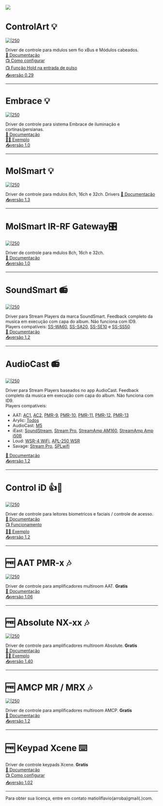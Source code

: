 ![](https://raw.githubusercontent.com/Matioliflavio/RTI-Drivers/master/RTIDriver3rdParty.png)

<!--/Controlart.html)-->
# ControlArt 💡
[![|250](./Images/ControlArt.png)](https://github.com/Matioliflavio/RTI-Drivers/raw/master/ControlArt%20v0.29.rtidriver)
 
Driver de controle para mdulos sem fio xBus e Módulos cabeados.  
[📃 Documentação](https://docs.google.com/document/d/1x7njGneO6W4oGCM__tr-wER8Rpgwkz-W38y99eORL5Y/edit?usp=sharing)  
[📺 Como configurar](https://youtu.be/4LRs-2Ro52w)  
[📺 Função Hold na entrada de pulso](https://youtu.be/mfD7mNyFfBk)  
[📥versão 0.29](https://github.com/Matioliflavio/RTI-Drivers/raw/master/ControlArt%20v0.29.rtidriver)    
    
---  
  
<!--/Embrace.html)-->
# Embrace 💡
[![|250](./Images/Embrace.png)](https://github.com/Matioliflavio/RTI-Drivers/raw/master/Embrace%20v1.0.rtidriver)
 
Driver de controle para sistema Embrace de iluminação e cortinas/persianas.  
[📃 Documentação](https://github.com/Matioliflavio/RTI-Drivers/raw/master/Documenta%C3%A7%C3%A3o/Embrace.pdf)  
[👨‍💻 Exemplo](https://github.com/Matioliflavio/RTI-Drivers/raw/master/Exemplos/Embrace.apex)  
[📥versão 1.0](https://github.com/Matioliflavio/RTI-Drivers/raw/master/Embrace%20v1.0.rtidriver)
    
---  
  
<!--/MolSmart.html)-->
# MolSmart 💡
[![|250](./Images/MolSmart.png)](https://github.com/Matioliflavio/RTI-Drivers/raw/master/MolSmart%20v1.3.rtidriver)
 
Driver de controle para mdulos 8ch, 16ch e 32ch.  Drivers
[📃 Documentação](https://github.com/Matioliflavio/RTI-/raw/master/Documenta%C3%A7%C3%A3o/MolSmart.pdf)  
[📥versão 1.3](https://github.com/Matioliflavio/RTI-Drivers/raw/master/MolSmart%20v1.3.rtidriver) 

---  
  
<!--/MolSmart-IR-RF.html)-->
# MolSmart IR-RF Gateway🎛️
[![|250](./Images/MolSmart-IR-RF.png)](https://github.com/Matioliflavio/RTI-Drivers/raw/master/MolSmart-IR-RF%20v1.0.rtidriver)
 
Driver de controle para mdulos 8ch, 16ch e 32ch.  
[📃 Documentação](https://docs.google.com/document/d/1b7Mc9g1LIBRFtNNa5y0bFOiQf-D8U5tjb-ljNRBEB1I/edit?usp=sharing)  
[📥versão 1.0](https://github.com/Matioliflavio/RTI-Drivers/raw/master/MolSmart-IR-RF%20v1.0.rtidriver) 

---  
<!--SoundSmart-->
# SoundSmart 📻 
[![|250](./Images/SoundSmart.png)](https://github.com/Matioliflavio/RTI-Drivers/raw/master/SoundSmart%20v1.2.rtidriver)

Driver para Stream Players da marca SoundSmart. Feedback completo da musica em execução com capa do album. Não funciona com ID9.  
Players compatíveis: [SS-WA60](http://www.soundsmartbr.com/product/ss-wa60/), [SS-SA20](http://www.soundsmartbr.com/product/ss-sa20/), [SS-SE10](http://www.soundsmartbr.com/product/ss-se10/) e [SS-SS50](https://www.soundsmartbr.com/produto/ss-ss50/)  
[📃 Documentação](https://github.com/Matioliflavio/RTI-Drivers/raw/master/Documenta%C3%A7%C3%A3o/SoundSmart.pdf)  
[📥versão 1.2](https://github.com/Matioliflavio/RTI-Drivers/raw/master/SoundSmart%20v1.2.rtidriver)  

---  
  
<!--AudioCast-->
# AudioCast 📻 
[![|250](./Images/AudioCast.png)](https://github.com/Matioliflavio/RTI-Drivers/raw/master/AudioCast%20v1.2.rtidriver)

Driver para Stream Players baseados no app AudioCast. Feedback completo da musica em execução com capa do album. Não funciona com ID9.  
Players compatíveis:
- AAT: [AC1](https://aataudio.com.br/audio-streaming/aat-audiocast-ac-1/), [AC2](https://aataudio.com.br/audio-streaming/aat-audiocast-ac-2-g2/), [PMR-9](https://aataudio.com.br/multirooms/aat-pmr-9/), [PMR-10](https://aataudio.com.br/multirooms/aat-pmr-10/), [PMR-11](https://aataudio.com.br/multirooms/aat-pmr-11/), [PMR-12](https://aataudio.com.br/multirooms/aat-pmr-12/), [PMR-13](https://aataudio.com.br/multirooms/aat-pmr-13/)  
- Arylic: [Todos](https://www.arylic.com/)  
- AudioCast: [M5](https://audiocast.io/)  
- iEast: [SoundStream](https://www.ieast.net/eng/products/soundstream/), [Stream Pro](https://www.ieast.net/eng/products/stream-pro/), [StreamAmp AM160](https://www.ieast.net/eng/products/streamamp-am160/), [StreamAmp Amp i50B](https://www.ieast.net/eng/products/streamamp-amp-i50b/)  
- Loud: [WSR-4 WiFi](https://www.loudaudio.com.br/produto/receptor-wsr-4-wifi), [APL-250 WSR](https://www.loudaudio.com.br)  
- Savage: [Stream Pro](https://grsavage.com.br/stream-pro/), [SPLwifi](https://grsavage.com.br/linha-spl-wifi/)  


[📃 Documentação](https://github.com/Matioliflavio/RTI-Drivers/raw/master/Documenta%C3%A7%C3%A3o/Audiocast.pdf)  
[📥versão 1.2](https://github.com/Matioliflavio/RTI-Drivers/raw/master/AudioCast%20v1.2.rtidriver)    
  
---  
  
<!--/ControliD.html)-->
# Control iD 👍📸
[![|250](./Images/ControlId.png)](https://github.com/Matioliflavio/RTI-Drivers/raw/master/Control_ID%20v1.2.rtidriver)

Driver de controle para leitores biometricos e faciais / controle de acesso.   
[📃 Documentação](https://github.com/Matioliflavio/RTI-Drivers/raw/master/Documenta%C3%A7%C3%A3o/Control%20iD.pdf)  
[📺 Funcionamento](https://youtu.be/UwRdSBLR4gc)  
[👨‍💻 Exemplo](https://github.com/Matioliflavio/RTI-Drivers/raw/master/Exemplos/Sample%20Control%20ID.apex)  
[📥versão 1.2](https://github.com/Matioliflavio/RTI-Drivers/raw/master/Control_ID%20v1.2.rtidriver)      
  
---  
  
<!--/AAT.html)-->
# 🆓 AAT PMR-x 🎶
[![|250](./Images/PMR-x.png)](https://github.com/Matioliflavio/RTI-Drivers/raw/master/AAT%20PMR-x%20V1.06.rtidriver)

Driver de controle para amplificadores multiroom AAT. **Gratis**  
[📃 Documentação](https://github.com/Matioliflavio/RTI-Drivers/raw/master/Documenta%C3%A7%C3%A3o/AAT%20PMR-x.pdf)  
[📥versão 1.06](https://github.com/Matioliflavio/RTI-Drivers/raw/master/AAT%20PMR-x%20V1.06.rtidriver)    
  
---  
  
<!--/Absolute.html)-->
# 🆓 Absolute NX-xx 🎶
[![|250](./Images/NXx.png)](https://github.com/Matioliflavio/RTI-Drivers/raw/master/Absolute%20NX-xx%20v1.40.rtidriver)

Driver de controle para amplificadores multiroom Absolute. **Gratis**  
[📃 Documentação](https://github.com/Matioliflavio/RTI-Drivers/raw/master/Documenta%C3%A7%C3%A3o/Absolute%20NX-x.pdf)  
[👨‍💻 Exemplo](https://github.com/Matioliflavio/RTI-Drivers/raw/master/Exemplos/NX%20Multiroom.apex)  
[📥versão 1.40](https://github.com/Matioliflavio/RTI-Drivers/raw/master/Absolute%20NX-xx%20v1.40.rtidriver)  

---  
<!--/AMCP.html)-->
# 🆓 AMCP MR / MRX 🎶
[![|250](./Images/AMCP.png)](https://github.com/Matioliflavio/RTI-Drivers/raw/master/AMCP%20-%20MR-MRX%20Series%20v1.2.rtidriver)

Driver de controle para amplificadores multiroom AMCP.  **Gratis**  
[📃 Documentação](https://github.com/Matioliflavio/RTI-Drivers/raw/master/Documenta%C3%A7%C3%A3o/AMCP%20MR%20MRX.pdf)  
[📥versão 1.2](https://github.com/Matioliflavio/RTI-Drivers/raw/master/AMCP%20-%20MR-MRX%20Series%20v1.2.rtidriver)  

---  
  
<!--/Xcene.html)-->
# 🆓 Keypad Xcene ⌨️

Driver de controle keypads Xcene. **Gratis**  
[📃 Documentação](https://github.com/Matioliflavio/RTI-Drivers/raw/master/Documenta%C3%A7%C3%A3o/Xcene%20Keypad.pdf)  
[📺 Como configurar](https://youtu.be/aVJv_6ff9MQ)  
[📥versão 1.02](https://github.com/Matioliflavio/RTI-Drivers/raw/master/Xcene%20Keypad%20V1.02.rtidriver)  

---  
  

Para obter sua licença, entre em contato matioliflavio(arroba)gmail(.)com.  



<!--
```markdown
Syntax highlighted code block

# Header 1
## Header 2
### Header 3

- Bulleted
- List

1. Numbered
2. List

**Bold** and _Italic_ and `Code` text

[Link](url) and ![Image](src)
```
-->